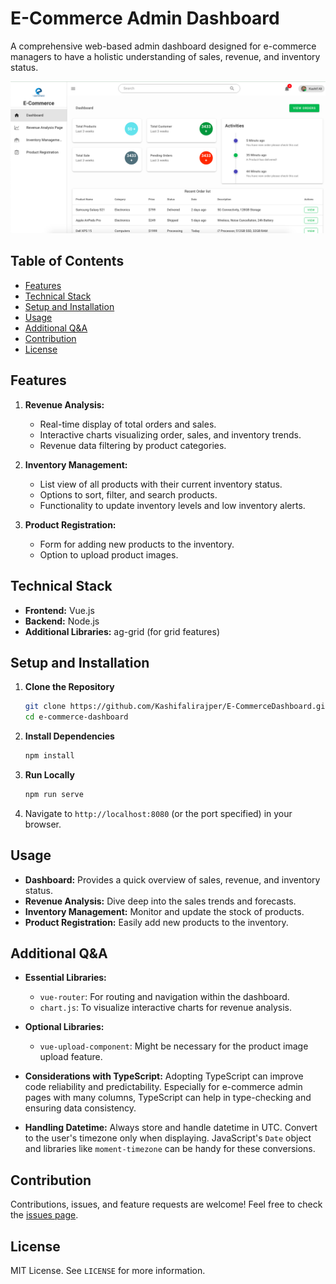 # E-Commerce Admin Dashboard

A comprehensive web-based admin dashboard designed for e-commerce managers to have a holistic understanding of sales, revenue, and inventory status.

![1696338127404](image/README/1696338127404.png)

## Table of Contents

- [Features](#features)
- [Technical Stack](#technical-stack)
- [Setup and Installation](#setup-and-installation)
- [Usage](#usage)
- [Additional Q&amp;A](#additional-q&a)
- [Contribution](#contribution)
- [License](#license)

## Features

1. **Revenue Analysis:**

   - Real-time display of total orders and sales.
   - Interactive charts visualizing order, sales, and inventory trends.
   - Revenue data filtering by product categories.
2. **Inventory Management:**

   - List view of all products with their current inventory status.
   - Options to sort, filter, and search products.
   - Functionality to update inventory levels and low inventory alerts.
3. **Product Registration:**

   - Form for adding new products to the inventory.
   - Option to upload product images.

## Technical Stack

- **Frontend:** Vue.js
- **Backend:** Node.js
- **Additional Libraries:** ag-grid (for grid features)

## Setup and Installation

1. **Clone the Repository**

   ```bash
   git clone https://github.com/Kashifalirajper/E-CommerceDashboard.git
   cd e-commerce-dashboard
   ```
2. **Install Dependencies**

   ```bash
   npm install
   ```
3. **Run Locally**

   ```bash
   npm run serve
   ```
4. Navigate to `http://localhost:8080` (or the port specified) in your browser.

## Usage

- **Dashboard:** Provides a quick overview of sales, revenue, and inventory status.
- **Revenue Analysis:** Dive deep into the sales trends and forecasts.
- **Inventory Management:** Monitor and update the stock of products.
- **Product Registration:** Easily add new products to the inventory.

## Additional Q&A

- **Essential Libraries:**

  - `vue-router`: For routing and navigation within the dashboard.
  - `chart.js`: To visualize interactive charts for revenue analysis.
- **Optional Libraries:**

  - `vue-upload-component`: Might be necessary for the product image upload feature.
- **Considerations with TypeScript:** Adopting TypeScript can improve code reliability and predictability. Especially for e-commerce admin pages with many columns, TypeScript can help in type-checking and ensuring data consistency.
- **Handling Datetime:** Always store and handle datetime in UTC. Convert to the user's timezone only when displaying. JavaScript's `Date` object and libraries like `moment-timezone` can be handy for these conversions.

## Contribution

Contributions, issues, and feature requests are welcome! Feel free to check the [issues page](#).

## License

MIT License. See `LICENSE` for more information.
